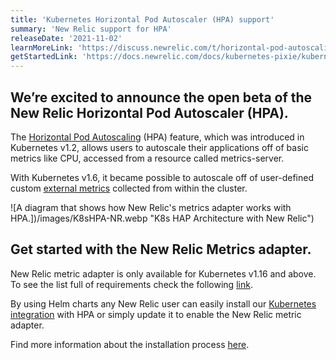 ```yaml
---
title: 'Kubernetes Horizontal Pod Autoscaler (HPA) support'
summary: 'New Relic support for HPA'
releaseDate: '2021-11-02'
learnMoreLink: 'https://discuss.newrelic.com/t/horizontal-pod-autoscaling-based-on-nr-metrics-is-now-available/165851'
getStartedLink: 'https://docs.newrelic.com/docs/kubernetes-pixie/kubernetes-integration/newrelic-hpa-metrics-adapter/newrelic-metrics-adapter/#installation'
---
```


## We’re excited to announce the open beta of the New Relic Horizontal Pod Autoscaler (HPA).

The [Horizontal Pod Autoscaling](https://kubernetes.io/docs/tasks/run-application/horizontal-pod-autoscale/) (HPA) feature, which was introduced in Kubernetes v1.2, allows users to autoscale their applications off of basic metrics like CPU, accessed from a resource called metrics-server.

With Kubernetes v1.6, it became possible to autoscale off of user-defined custom [external metrics](https://kubernetes.io/docs/tasks/run-application/horizontal-pod-autoscale-walkthrough/#autoscaling-on-metrics-not-related-to-kubernetes-objects) collected from within the cluster.

![A diagram that shows how New Relic's metrics adapter works with HPA.])/images/K8sHPA-NR.webp "K8s HAP Architecture with New Relic")

## Get started with the New Relic Metrics adapter.

New Relic metric adapter is only available for Kubernetes v1.16 and above. To see the list full of requirements check the following [link](https://docs.newrelic.com/docs/kubernetes-pixie/kubernetes-integration/newrelic-hpa-metrics-adapter/newrelic-metrics-adapter/#installation).

By using Helm charts any New Relic user can easily install our [Kubernetes integration](https://docs.newrelic.com/install/kubernetes) with HPA or simply update it to enable the New Relic metric adapter.

Find more information about the installation process [here](https://docs.newrelic.com/docs/kubernetes-pixie/kubernetes-integration/newrelic-hpa-metrics-adapter/newrelic-metrics-adapter/#installation).
